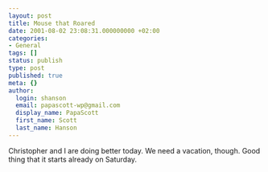 ```yaml
---
layout: post
title: Mouse that Roared
date: 2001-08-02 23:08:31.000000000 +02:00
categories:
- General
tags: []
status: publish
type: post
published: true
meta: {}
author:
  login: shanson
  email: papascott-wp@gmail.com
  display_name: PapaScott
  first_name: Scott
  last_name: Hanson
---
```

<p>Christopher and I are doing better today. We need a vacation, though. Good thing that it starts already on Saturday.</p>
